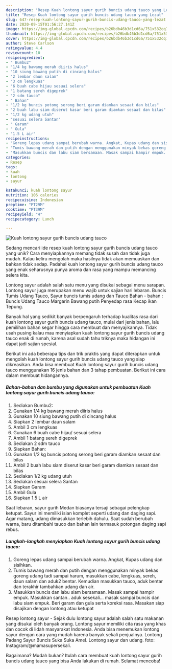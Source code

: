 ```yaml
---
description: "Resep Kuah lontong sayur gurih buncis udang tauco yang Lezat"
title: "Resep Kuah lontong sayur gurih buncis udang tauco yang Lezat"
slug: 647-resep-kuah-lontong-sayur-gurih-buncis-udang-tauco-yang-lezat
date: 2020-09-15T01:56:27.141Z
image: https://img-global.cpcdn.com/recipes/b26bdb46b3d1cd6a/751x532cq70/kuah-lontong-sayur-gurih-buncis-udang-tauco-foto-resep-utama.jpg
thumbnail: https://img-global.cpcdn.com/recipes/b26bdb46b3d1cd6a/751x532cq70/kuah-lontong-sayur-gurih-buncis-udang-tauco-foto-resep-utama.jpg
cover: https://img-global.cpcdn.com/recipes/b26bdb46b3d1cd6a/751x532cq70/kuah-lontong-sayur-gurih-buncis-udang-tauco-foto-resep-utama.jpg
author: Steve Carlson
ratingvalue: 4.4
reviewcount: 10
recipeingredient:
- " Bumbu2"
- "1/4 kg bawang merah diiris halus"
- "10 siung bawang putih di cincang halus"
- "2 lembar daun salam"
- "3 cm lengkuas"
- "6 buah cabe hijau sesuai selera"
- "1 batang sereh digeprek"
- "2 sdm tauco"
- " Bahan"
- "1/2 kg buncis potong serong beri garam diamkan sesaat dan bilas"
- "2 buah labu siam diserut kasar beri garam diamkan sesaat dan bilas"
- "1/2 kg udang utuh"
- "sesuai selera Santan"
- " Garam"
- " Gula"
- "1.5 L air"
recipeinstructions:
- "Goreng lepas udang sampai berubah warna. Angkat, Kupas udang dan sisihkan."
- "Tumis bawang merah dan putih dengan menggunakan minyak bekas goreng udang tadi sampai harum, masukkan cabe, lengkuas, sereh, daun salam dan aduk2 bentar. Kemudian masukkan tauco, aduk bentar dan terakhir tambahkan udang dan air."
- "Masukkan buncis dan labu siam bersamaan. Masak sampai hampir empuk. Masukkan santan.. aduk sesekali... masak sampai buncis dan labu siam empuk. Beri garam dan gula serta koreksi rasa. Masakan siap disajikan dengan lontong atau ketupat"
categories:
- Resep
tags:
- kuah
- lontong
- sayur

katakunci: kuah lontong sayur 
nutrition: 106 calories
recipecuisine: Indonesian
preptime: "PT29M"
cooktime: "PT39M"
recipeyield: "4"
recipecategory: Lunch

---
```



![Kuah lontong sayur gurih buncis udang tauco](https://img-global.cpcdn.com/recipes/b26bdb46b3d1cd6a/751x532cq70/kuah-lontong-sayur-gurih-buncis-udang-tauco-foto-resep-utama.jpg)

Sedang mencari ide resep kuah lontong sayur gurih buncis udang tauco yang unik? Cara menyiapkannya memang tidak susah dan tidak juga mudah. Kalau keliru mengolah maka hasilnya tidak akan memuaskan dan bahkan tidak sedap. Padahal kuah lontong sayur gurih buncis udang tauco yang enak seharusnya punya aroma dan rasa yang mampu memancing selera kita.

Lontong sayur adalah salah satu menu yang disukai sebagai menu sarapan. Lontong sayur juga merupakan menu wajib untuk sajian hari lebaran. Buncis Tumis Udang Tauco, Sayur buncis tumis udang dan Tauco Bahan - bahan : Buncis Udang Tauco Margarin Bawang putih Penyedap rasa Kecap ikan Tepung.

Banyak hal yang sedikit banyak berpengaruh terhadap kualitas rasa dari kuah lontong sayur gurih buncis udang tauco, mulai dari jenis bahan, lalu pemilihan bahan segar hingga cara membuat dan menyajikannya. Tidak usah pusing kalau mau menyiapkan kuah lontong sayur gurih buncis udang tauco enak di rumah, karena asal sudah tahu triknya maka hidangan ini dapat jadi sajian spesial.


Berikut ini ada beberapa tips dan trik praktis yang dapat diterapkan untuk mengolah kuah lontong sayur gurih buncis udang tauco yang siap dikreasikan. Anda bisa membuat Kuah lontong sayur gurih buncis udang tauco menggunakan 16 jenis bahan dan 3 tahap pembuatan. Berikut ini cara dalam membuat hidangannya.

<!--inarticleads1-->

##### Bahan-bahan dan bumbu yang digunakan untuk pembuatan Kuah lontong sayur gurih buncis udang tauco:

1. Sediakan  Bumbu2:
1. Gunakan 1/4 kg bawang merah diiris halus
1. Gunakan 10 siung bawang putih di cincang halus
1. Siapkan 2 lembar daun salam
1. Ambil 3 cm lengkuas
1. Gunakan 6 buah cabe hijau/ sesuai selera
1. Ambil 1 batang sereh digeprek
1. Sediakan 2 sdm tauco
1. Siapkan  Bahan:
1. Gunakan 1/2 kg buncis potong serong beri garam diamkan sesaat dan bilas
1. Ambil 2 buah labu siam diserut kasar beri garam diamkan sesaat dan bilas
1. Sediakan 1/2 kg udang utuh
1. Sediakan sesuai selera Santan
1. Siapkan  Garam
1. Ambil  Gula
1. Siapkan 1.5 L air


Saat lebaran, sayur gurih Medan biasanya tersaji sebagai pelengkap ketupat. Sayur ini memiliki isian komplet seperti udang dan daging sapi. Agar matang, udang dimasukkan terlebih dahulu. Saat sudah berubah warna, baru ditambahi tauco dan bahan lain termasuk potongan daging sapi rebus. 

<!--inarticleads2-->

##### Langkah-langkah menyiapkan Kuah lontong sayur gurih buncis udang tauco:

1. Goreng lepas udang sampai berubah warna. Angkat, Kupas udang dan sisihkan.
1. Tumis bawang merah dan putih dengan menggunakan minyak bekas goreng udang tadi sampai harum, masukkan cabe, lengkuas, sereh, daun salam dan aduk2 bentar. Kemudian masukkan tauco, aduk bentar dan terakhir tambahkan udang dan air.
1. Masukkan buncis dan labu siam bersamaan. Masak sampai hampir empuk. Masukkan santan.. aduk sesekali... masak sampai buncis dan labu siam empuk. Beri garam dan gula serta koreksi rasa. Masakan siap disajikan dengan lontong atau ketupat


Resep lontong sayur - Sejak dulu lontong sayur adalah salah satu makanan yang disukai oleh banyak orang. Lontong sayur memiliki cita rasa yang khas dan cocok di lidah masyarakat Indonesia. Anda bisa menemukan lontong sayur dengan cara yang mudah karena banyak sekali penjualnya. Lontong Padang Sayur Buncis Suka Suka Amel. Lontong sayur dan udang. foto: Instagram/@mamasupersekali. 

Bagaimana? Mudah bukan? Itulah cara membuat kuah lontong sayur gurih buncis udang tauco yang bisa Anda lakukan di rumah. Selamat mencoba!
